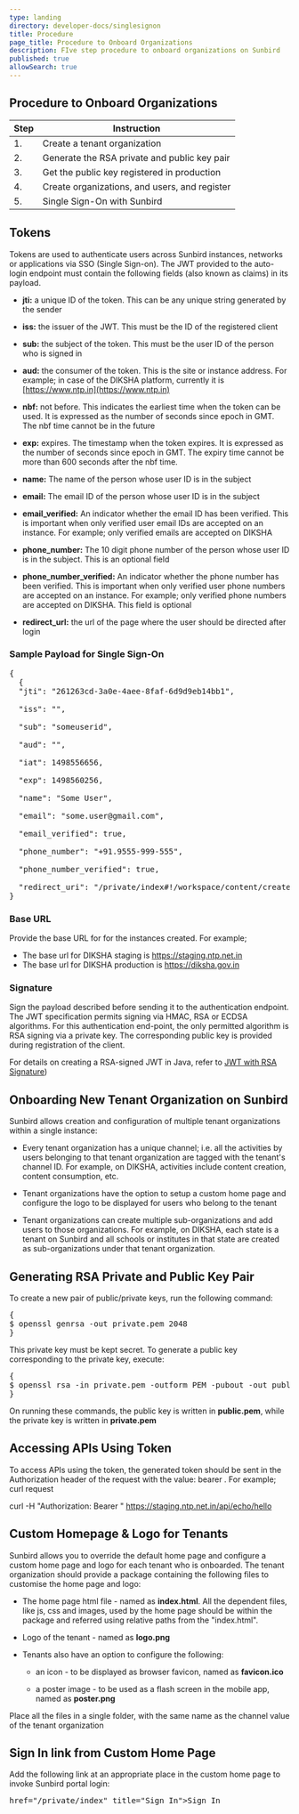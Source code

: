 ```yaml
---
type: landing
directory: developer-docs/singlesignon
title: Procedure
page_title: Procedure to Onboard Organizations
description: FIve step procedure to onboard organizations on Sunbird
published: true
allowSearch: true
---
```


## Procedure to Onboard Organizations

 Step | Instruction                                   
|------|-----------------------------------------------
| 1.   | Create a tenant organization                  
| 2.   | Generate the RSA private and public key pair  
| 3.   | Get the public key registered in production   
| 4.   | Create organizations, and users, and register 
| 5.   | Single Sign-On with Sunbird                   

## Tokens

Tokens are used to authenticate users across Sunbird instances, networks or applications via SSO (Single Sign-on). The JWT provided to the auto-login endpoint must contain the following fields (also known as claims) in its payload. 

* **jti:** a unique ID of the token. This can be any unique string generated by the sender 

* **iss:** the issuer of the JWT. This must be the ID of the registered client 

* **sub:** the subject of the token. This must be the user ID of the person who is signed  in

* **aud:** the consumer of the token. This is the site or instance address. For example; in case of the DIKSHA platform, currently it is [https://www.ntp.in](https://www.ntp.in)

* **nbf:** not before. This indicates the earliest time when the token can be used. It is expressed as the number of seconds since epoch in GMT. The nbf time cannot be in the future

* **exp:** expires. The timestamp when the token expires. It is expressed as the number of seconds since epoch in GMT. The expiry time cannot be more than 600 seconds after the nbf time.

* **name:** The name of the person whose user ID is in the subject

* **email:** The email ID of the person whose user ID is in the subject

* **email_verified:** An indicator whether the email ID has been verified. This is important when only verified user email IDs are accepted on an instance. For example; only verified emails are accepted on DIKSHA 

* **phone_number:** The 10 digit phone number of the person whose user ID is in the subject. This is an optional field

* **phone_number_verified:** An indicator whether the phone number has been verified. This is important when only verified user phone numbers are accepted on an instance. For example; only verified phone numbers are accepted on DIKSHA. This field is optional

* **redirect_url:** the url of the page where the user should be directed after login
 
### Sample Payload for Single Sign-On

<pre>
{
  {
  "jti": "261263cd-3a0e-4aee-8faf-6d9d9eb14bb1",

  "iss": "<replace with id provided by at registration time>",

  "sub": "someuserid",

  "aud": "<base_url>",

  "iat": 1498556656,

  "exp": 1498560256,

  "name": "Some User",

  "email": "some.user@gmail.com",

  "email_verified": true,

  "phone_number": "+91.9555-999-555",

  "phone_number_verified": true,

  "redirect_uri": "<base_url>/private/index#!/workspace/content/create"
}
</pre>

### Base URL

Provide the base URL for for the instances created. For example; 

* The base url for DIKSHA staging is https://staging.ntp.net.in
* The base url for DIKSHA production is https://diksha.gov.in

### Signature

Sign the payload described before sending it to the authentication endpoint. The JWT specification permits signing via HMAC, RSA or ECDSA algorithms. For this authentication end-point, the only permitted algorithm is RSA signing via a private key. The corresponding public key is provided during registration of the client. 

For details on creating a RSA-signed JWT in Java, refer to [JWT with RSA Signature](https://connect2id.com/products/nimbus-jose-jwt/examples/jwt-with-rsa-signature))

## Onboarding New Tenant Organization on Sunbird

Sunbird allows creation and configuration of multiple tenant organizations within a single instance:

* Every tenant organization has a unique channel; i.e. all the activities by users belonging to that tenant organization are tagged with the tenant's channel ID. For example, on DIKSHA, activities include content creation, content consumption, etc.

* Tenant organizations have the option to setup a custom home page and configure the logo to be displayed for users who belong to the tenant

* Tenant organizations can create multiple sub-organizations and add users to those organizations. For example, on DIKSHA, each state is a tenant on Sunbird and all schools or institutes in that state are created as sub-organizations under that tenant organization.

## Generating RSA Private and Public Key Pair

To create a new pair of public/private keys, run the following command:

<pre>
{
$ openssl genrsa -out private.pem 2048
}
</pre>

This private key must be kept secret. To generate a public key corresponding to the private key, execute:

<pre>
{
$ openssl rsa -in private.pem -outform PEM -pubout -out public.pem
}
</pre>

On running these commands, the public key is written in **public.pem**, while the private key is written in **private.pem**

## Accessing APIs Using Token

To access APIs using the token, the generated token should be sent in the Authorization header of the request with the value: bearer <token>. For example; curl request

curl -H "Authorization: Bearer <token>" https://staging.ntp.net.in/api/echo/hello

## Custom Homepage & Logo for Tenants

Sunbird allows you to override the default home page and configure a custom home page and logo for each tenant who is onboarded. The tenant organization should provide a package containing the following files to customise the home page and logo:

* The home page html file - named as **index.html**. All the dependent files, like js, css and images, used by the home page should be within the package and referred using relative paths from the "index.html".

* Logo of the tenant - named as **logo.png**

* Tenants also have an option to configure the following:

    * an icon - to be displayed as browser favicon, named as **favicon.ico**

    * a poster image - to be used as a flash screen in the mobile app, named as **poster.png**

Place all the files in a single folder, with the same name as the channel value of the tenant organization

## Sign In link from Custom Home Page

Add the following link at an appropriate place in the custom home page to invoke Sunbird portal login:

<pre>href="/private/index" title="Sign In"><span>Sign In</span></pre>



